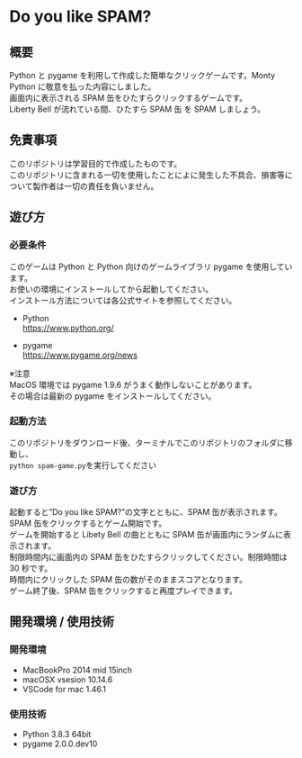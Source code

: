 # Do you like SPAM?

## 概要

Python と pygame を利用して作成した簡単なクリックゲームです。Monty Python に敬意を払った内容にしました。</br>
画面内に表示される SPAM 缶をひたすらクリックするゲームです。</br>
Liberty Bell が流れている間、ひたすら SPAM 缶 を SPAM しましょう。</br>

## 免責事項

このリポジトリは学習目的で作成したものです。</br>
このリポジトリに含まれる一切を使用したことによに発生した不具合、損害等について製作者は一切の責任を負いません。</br>

## 遊び方

### 必要条件

このゲームは Python と Python 向けのゲームライブラリ pygame を使用しています。</br>
お使いの環境にインストールしてから起動してください。</br>
インストール方法については各公式サイトを参照してください。

- Python</br>
  https://www.python.org/

- pygame</br>
  https://www.pygame.org/news

※注意</br>
MacOS 環境では pygame 1.9.6 がうまく動作しないことがあります。</br>
その場合は最新の pygame をインストールしてください。

### 起動方法

このリポジトリをダウンロード後、ターミナルでこのリポジトリのフォルダに移動し、</br>`python spam-game.py`を実行してください

### 遊び方

起動すると”Do you like SPAM?”の文字とともに、SPAM 缶が表示されます。SPAM 缶をクリックするとゲーム開始です。</br>
ゲームを開始すると Libety Bell の曲とともに SPAM 缶が画面内にランダムに表示されます。</br>
制限時間内に画面内の SPAM 缶をひたすらクリックしてください。制限時間は 30 秒です。</br>
時間内にクリックした SPAM 缶の数がそのままスコアとなります。</br>
ゲーム終了後、SPAM 缶をクリックすると再度プレイできます。</br>

## 開発環境 / 使用技術

### 開発環境

- MacBookPro 2014 mid 15inch
- macOSX vsesion 10.14.6
- VSCode for mac 1.46.1

### 使用技術

- Python 3.8.3 64bit
- pygame 2.0.0.dev10
